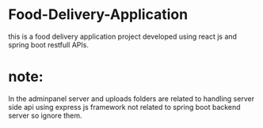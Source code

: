 # Food-Delivery-Application
this is a food delivery application project developed using react js and spring boot restfull APIs.
# note:
In the adminpanel server and uploads folders are related to handling server side api using express js framework not related to spring boot backend server so ignore them.
